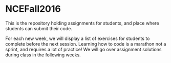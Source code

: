 # NCEFall2016
This is the repository holding assignments for students, and place where students can submit their code.

For each new week, we will display a list of exercises for students to complete before the next session. Learning how to code is a marathon not a sprint, and requires a lot of practice! We will go over assignment solutions during class in the following weeks.
